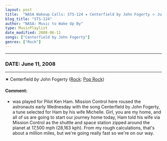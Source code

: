```yaml
---
layout: post
title:  "NASA Wakeup Calls: STS-124 ✷ Centerfield by John Fogerty ⊹ June 11, 2008"
blog_title: "STS-124"
author: "NASA: Music to Wake Up By"
type: MusicPlaylist
date_modified: 2008-06-11
songs: ["Centerfield by John Fogerty"]
genres: ["Rock"]
---
```


----
### DATE: June 11, 2008
----
✷ Centerfield *by* John Fogerty ([Rock](https://www.discogs.com/genre/Rock): [Pop Rock](https://www.discogs.com/style/Pop%20Rock)) <a target="blank_" href="https://www.discogs.com/John-Fogerty-Centerfield/master/70753">
    <i class="fas fa-compact-disc"
       title="Discogs entry for this song"
       alt="Discogs entry for this song"
       style="font-size: 1.1em;"></i></a>
    

#### Comment:
* was played for Pilot Ken Ham. Mission Control here roused the astronauts early Wednesday with the song Centerfield by John Fogerty, a tune selected for Ham by his wife Michelle. Girl, you are my home, and all of us are going to start our journey home today, Ham told his wife via Mission Control as the shuttle and space station zipped around the planet at 17,500 mph (28,163 kph). From my rough calculations, that's about a million miles, but we're going really fast so we're on our way.



<br/>
<center>
	<a target="_blank"
	   href="https://twitter.com/intent/tweet?hashtags=Space,NASA,Playlist,NASAWakeupCalls,SpaceProgram&text=🚀 {{ page.author}}, '{{ page.songs.first }}' {{ page.title }}, {{ page.date | date: '%B %d, %Y' }}, {{ site.url }}{{ page.url }}&via=nasawakeupcalls"><i class="fab fa-twitter" title="Tweet this page" alt="Tweet this page" style="font-size: 1.3em;"></i></a>
	&nbsp; 	<i class="fas fa-user-astronaut" style="font-size: 1.5em;"></i> &nbsp;
    <a id="custom_amazon_link"
       type="amzn" search="#"
       category="popular music">
    <i class="fab fa-amazon" style="font-size: 1.3em;"></i></a>
</center>

<!-- Randomly resolve an individual entry from a song array -->
<script src="/assets/javascript/seedrandom.min.js"></script>
<script>
  var wake_me_up = ["Centerfield by John Fogerty"];
  var prng = new Math.seedrandom();
  function randomSong() {
    song = wake_me_up[Math.floor(Math.random() * wake_me_up.length)];
    var amazon_link = document.getElementById("custom_amazon_link");
    amazon_link.setAttribute("search", song);
  }
  window.onload = randomSong();
</script>
